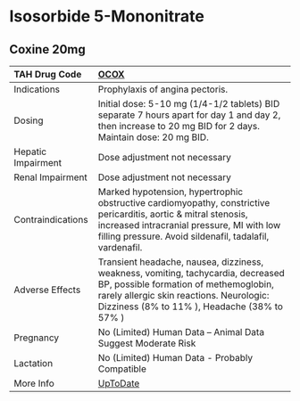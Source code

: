 # Isosorbide 5-Mononitrate

## Coxine 20mg

| TAH Drug Code      | [OCOX](https://www.tahsda.org.tw/drugs/hissearch.php?drug_code=OCOX)                                                                                                                                                      |
|:-------------------|:--------------------------------------------------------------------------------------------------------------------------------------------------------------------------------------------------------------------------|
| Indications        | Prophylaxis of angina pectoris.                                                                                                                                                                                           |
| Dosing             | Initial dose: 5-10 mg (1/4-1/2 tablets) BID separate 7 hours apart for day 1 and day 2, then increase to 20 mg BID for 2 days. Maintain dose: 20 mg BID.                                                                  |
| Hepatic Impairment | Dose adjustment not necessary                                                                                                                                                                                             |
| Renal Impairment   | Dose adjustment not necessary                                                                                                                                                                                             |
| Contraindications  | Marked hypotension, hypertrophic obstructive cardiomyopathy, constrictive pericarditis, aortic & mitral stenosis, increased intracranial pressure, MI with low filling pressure. Avoid sildenafil, tadalafil, vardenafil. |
| Adverse Effects    | Transient headache, nausea, dizziness, weakness, vomiting, tachycardia, decreased BP, possible formation of methemoglobin, rarely allergic skin reactions. Neurologic: Dizziness (8% to 11% ), Headache (38% to 57% )     |
| Pregnancy          | No (Limited) Human Data – Animal Data Suggest Moderate Risk                                                                                                                                                               |
| Lactation          | No (Limited) Human Data - Probably Compatible                                                                                                                                                                             |
| More Info          | [UpToDate](https://www.uptodate.com/contents/isosorbide-5-mononitrate-drug-information)                                                                                                                                   |

